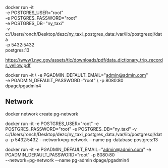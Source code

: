docker run -it \
  -e POSTGRES_USER="root" \
  -e POSTGRES_PASSWORD="root" \
  -e POSTGRES_DB="ny_taxi" \
  -v c:/Users/ronch/Desktop/dezc/ny_taxi_postgres_data:/var/lib/postgresql/data \
  -p 5432:5432 \
  postgres:13

https://www1.nyc.gov/assets/tlc/downloads/pdf/data_dictionary_trip_records_yellow.pdf


docker run -it \ 
  -e PGADMIN_DEFAULT_EMAIL="admin@admin.com" \
  -e PGADMIN_DEFAULT_PASSWORD="root" \ 
  -p 8080:80 \
  dpage/pgadmin4


  ## Network

  docker network create pg-network

docker run -it 
-e POSTGRES_USER="root" 
-e POSTGRES_PASSWORD="root" 
-e POSTGRES_DB="ny_taxi" 
-v c:/Users/ronch/Desktop/dezc/ny_taxi_postgres_data:/var/lib/postgresql/data 
-p 5432:5432 
--network=pg-network 
--name pg-database 
postgres:13

docker run -it 
  -e PGADMIN_DEFAULT_EMAIL="admin@admin.com"
  -e PGADMIN_DEFAULT_PASSWORD="root"
  -p 8080:80 \
  --network=pg-network 
  --name pg-admin 
  dpage/pgadmin4

